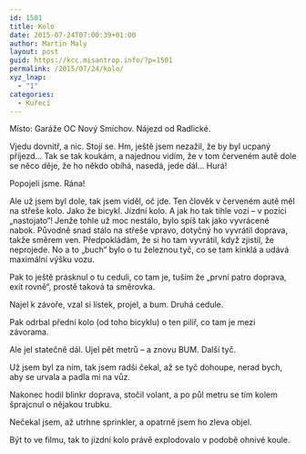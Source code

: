 ```yaml
---
id: 1501
title: Kolo
date: 2015-07-24T07:00:39+01:00
author: Martin Maly
layout: post
guid: https://kcc.misantrop.info/?p=1501
permalink: /2015/07/24/kolo/
xyz_lnap:
  - "1"
categories:
  - Kuřecí
---
```

Místo: Garáže OC Nový Smíchov. Nájezd od Radlické.

Vjedu dovnitř, a nic. Stojí se. Hm, ještě jsem nezažil, že by byl ucpaný příjezd&#8230; Tak se tak koukám, a najednou vidím, že v tom červeném autě dole se něco děje, že ho někdo obíhá, nasedá, jede dál&#8230; Hurá!

Popojeli jsme. Rána!

Ale už jsem byl dole, tak jsem viděl, oč jde. Ten člověk v červeném autě měl na střeše kolo. Jako že bicykl. Jízdní kolo. A jak ho tak tihle vozí &#8211; v pozici &#8222;nastojato&#8220;! Jenže tohle už moc nestálo, bylo spíš tak jako vyvrácené nabok. Původně snad stálo na střeše vpravo, dotyčný ho vyvrátil doprava, takže směrem ven. Předpokládám, že si ho tam vyvrátil, když zjistil, že neprojede. No a to &#8222;buch&#8220; bylo o tu železnou tyč, co se tam kinklá a udává maximální výšku vozu.

Pak to ještě prásknul o tu ceduli, co tam je, tuším že &#8222;první patro doprava, exit rovně&#8220;, prostě taková ta směrovka.

Najel k závoře, vzal si lístek, projel, a bum. Druhá cedule.

Pak odrbal přední kolo (od toho bicyklu) o ten pilíř, co tam je mezi závorama.

Ale jel statečně dál. Ujel pět metrů &#8211; a znovu BUM. Další tyč.

Už jsem byl za ním, tak jsem radši čekal, až se tyč dohoupe, nerad bych, aby se urvala a padla mi na vůz.

Nakonec hodil blinkr doprava, stočil volant, a po půl metru se tím kolem šprajcnul o nějakou trubku.

Nečekal jsem, až utrhne sprinkler, a opatrně jsem ho zleva objel.

Být to ve filmu, tak to jízdní kolo právě explodovalo v podobě ohnivé koule.